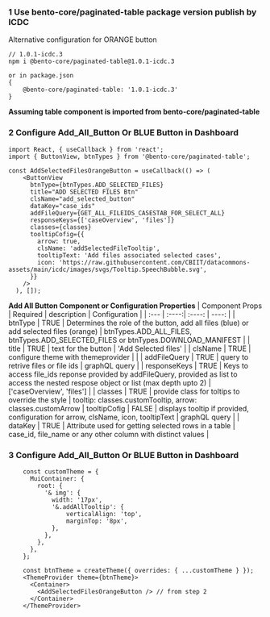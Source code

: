 
### 1 Use bento-core/paginated-table package version publish by ICDC
Alternative configuration for ORANGE button
```
// 1.0.1-icdc.3
npm i @bento-core/paginated-table@1.0.1-icdc.3

or in package.json
{
    @bento-core/paginated-table: '1.0.1-icdc.3'
}
```

**Assuming table component is imported from bento-core/paginated-table**

### 2 Configure Add_All_Button Or BLUE Button in Dashboard

```
import React, { useCallback } from 'react';
import { ButtonView, btnTypes } from '@bento-core/paginated-table';

const AddSelectedFilesOrangeButton = useCallback(() => (
    <ButtonView
      btnType={btnTypes.ADD_SELECTED_FILES}
      title="ADD SELECTED FILES Btn"
      clsName="add_selected_button"
      dataKey="case_ids"
      addFileQuery={GET_ALL_FILEIDS_CASESTAB_FOR_SELECT_ALL}
      responseKeys={['caseOverview', 'files']}
      classes={classes}
      tooltipCofig={{
        arrow: true,
        clsName: 'addSelectedFileTooltip',
        tooltipText: 'Add files associated selected cases',
        icon: 'https://raw.githubusercontent.com/CBIIT/datacommons-assets/main/icdc/images/svgs/Tooltip.SpeechBubble.svg',
      }}
    />
  ), []);
```

**Add All Button Component or Configuration Properties**
| Component Props | Required | description   | Configuration |
| :---        |    :----:|    :----:     |     ----: |
| btnType | TRUE | Determines the role of the button, add all files (blue) or add selected files (orange) | btnTypes.ADD_ALL_FILES, btnTypes.ADD_SELECTED_FILES or btnTypes.DOWNLOAD_MANIFEST |
| title | TRUE | text for the button | 'Add Selected files' |
| clsName | TRUE | configure theme with themeprovider | |
| addFileQuery | TRUE | query to retrive files or file ids | graphQL query |
| responseKeys | TRUE | Keys to access file_ids reponse provided by addFileQuery, provided as list to access the nested respose object or list (max depth upto 2) | ['caseOverview', 'files'] |
| classes | TRUE | provide class for toltips to override the style |  tooltip: classes.customTooltip, arrow: classes.customArrow
| tooltipCofig | FALSE | displays tooltip if provided, configuration for arrow, clsName, icon, tooltipText | graphQL query |
| dataKey | TRUE | Attribute used for getting selected rows in a table | case_id, file_name or any other column with distinct values |


### 3 Configure Add_All_Button Or BLUE Button in Dashboard

```
    const customTheme = {
      MuiContainer: {
        root: {
          '& img': {
            width: '17px',
            '&.addAllTooltip': {
                verticalAlign: 'top',
                marginTop: '8px',
            },
          },
        },
      },
    };

    const btnTheme = createTheme({ overrides: { ...customTheme } });
    <ThemeProvider theme={btnTheme}>
      <Container>
        <AddSelectedFilesOrangeButton /> // from step 2
      </Container>
    </ThemeProvider>
```